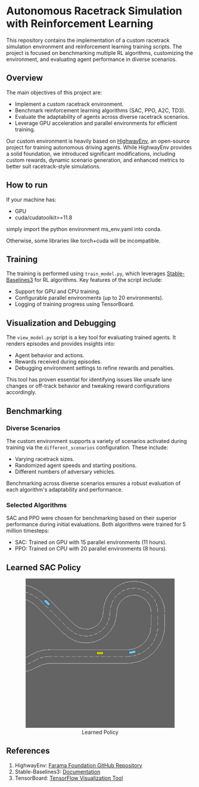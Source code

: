 # Autonomous Racetrack Simulation with Reinforcement Learning

This repository contains the implementation of a custom racetrack simulation environment and reinforcement learning training scripts. The project is focused on benchmarking multiple RL algorithms, customizing the environment, and evaluating agent performance in diverse scenarios.

## Overview

The main objectives of this project are:
- Implement a custom racetrack environment.
- Benchmark reinforcement learning algorithms (SAC, PPO, A2C, TD3).
- Evaluate the adaptability of agents across diverse racetrack scenarios.
- Leverage GPU acceleration and parallel environments for efficient training.

Our custom environment is heavily based on [HighwayEnv](https://github.com/Farama-Foundation/HighwayEnv), an open-source project for training autonomous driving agents. While HighwayEnv provides a solid foundation, we introduced significant modifications, including custom rewards, dynamic scenario generation, and enhanced metrics to better suit racetrack-style simulations.

## How to run

If your machine has:
- GPU
- cuda/cudatoolkit>=11.8

simply import the python environment ms_env.yaml into conda.

Otherwise, some libraries like torch+cuda will be incompatible.

## Training

The training is performed using `train_model.py`, which leverages [Stable-Baselines3](https://stable-baselines3.readthedocs.io/) for RL algorithms. Key features of the script include:
- Support for GPU and CPU training.
- Configurable parallel environments (up to 20 environments).
- Logging of training progress using TensorBoard.

## Visualization and Debugging

The `view_model.py` script is a key tool for evaluating trained agents. It renders episodes and provides insights into:
- Agent behavior and actions.
- Rewards received during episodes.
- Debugging environment settings to refine rewards and penalties.

This tool has proven essential for identifying issues like unsafe lane changes or off-track behavior and tweaking reward configurations accordingly.

## Benchmarking

### Diverse Scenarios
The custom environment supports a variety of scenarios activated during training via the `different_scenarios` configuration. These include:
- Varying racetrack sizes.
- Randomized agent speeds and starting positions.
- Different numbers of adversary vehicles.

Benchmarking across diverse scenarios ensures a robust evaluation of each algorithm's adaptability and performance.

### Selected Algorithms
SAC and PPO were chosen for benchmarking based on their superior performance during initial evaluations. Both algorithms were trained for 5 million timesteps:
- SAC: Trained on GPU with 15 parallel environments (11 hours).
- PPO: Trained on CPU with 20 parallel environments (8 hours).

## Learned SAC Policy

  <p align="center">
    <img src="models/sac.gif" alt="Learned Policy" height="400">
    <br> Learned Policy
  </p>

## References

1. HighwayEnv: [Farama Foundation GitHub Repository](https://github.com/Farama-Foundation/HighwayEnv)
2. Stable-Baselines3: [Documentation](https://stable-baselines3.readthedocs.io/)
3. TensorBoard: [TensorFlow Visualization Tool](https://www.tensorflow.org/tensorboard)
